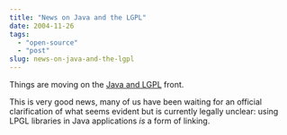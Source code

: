 ```yaml
---
title: "News on Java and the LGPL"
date: 2004-11-26
tags: 
  - "open-source"
  - "post"
slug: news-on-java-and-the-lgpl
---
```


Things are moving on the [Java and LGPL](http://www.gnu.org/licenses/lgpl-java.html) front.

This is very good news, many of us have been waiting for an official clarification of what seems evident but is currently legally unclear: using LPGL libraries in Java applications _is_ a form of linking.
